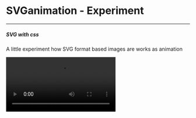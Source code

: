 # SVGanimation - Experiment
---
##### SVG with css
A little experiment how SVG format based images are works as animation

![SVGanimation](https://github.com/r4nd3l/SVGanimation/blob/master/img/sample.mp4)
